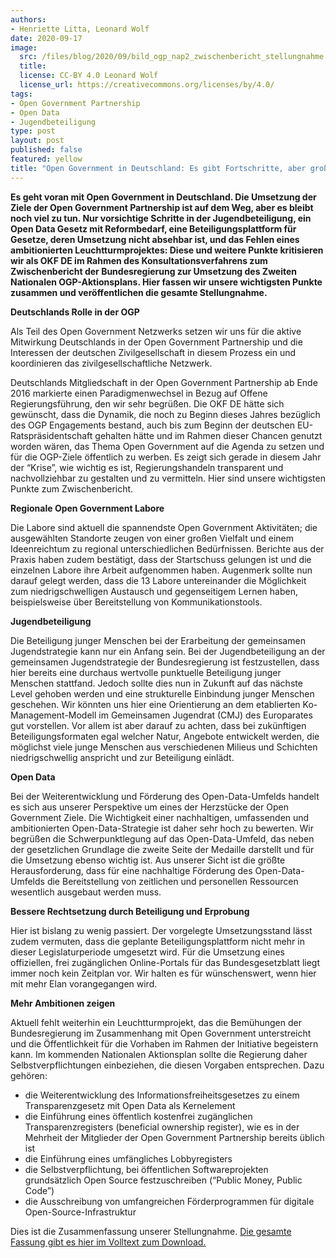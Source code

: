 ```yaml
---
authors:
- Henriette Litta, Leonard Wolf
date: 2020-09-17
image:
  src: /files/blog/2020/09/bild_ogp_nap2_zwischenbericht_stellungnahme.png
  title: 
  license: CC-BY 4.0 Leonard Wolf
  license_url: https://creativecommons.org/licenses/by/4.0/
tags:
- Open Government Partnership
- Open Data
- Jugendbeteiligung
type: post
layout: post
published: false
featured: yellow
title: "Open Government in Deutschland: Es gibt Fortschritte, aber große Ambitionen fehlen"
---
```

**Es geht voran mit Open Government in Deutschland. Die Umsetzung der Ziele der Open Government Partnership ist auf dem Weg, aber es bleibt noch viel zu tun. Nur vorsichtige Schritte in der Jugendbeteiligung, ein Open Data Gesetz mit Reformbedarf, eine Beteiligungsplattform für Gesetze, deren Umsetzung nicht absehbar ist, und das Fehlen eines ambitionierten Leuchtturmprojektes: Diese und weitere Punkte kritisieren wir als OKF DE im Rahmen des Konsultationsverfahrens zum Zwischenbericht der Bundesregierung zur Umsetzung des Zweiten Nationalen OGP-Aktionsplans. Hier fassen wir unsere wichtigsten Punkte zusammen und veröffentlichen die gesamte Stellungnahme.**

**Deutschlands Rolle in der OGP**

Als Teil des Open Government Netzwerks setzen wir uns für die aktive Mitwirkung Deutschlands in der Open Government Partnership und die Interessen der deutschen Zivilgesellschaft in diesem Prozess ein und koordinieren das zivilgesellschaftliche Netzwerk.

Deutschlands Mitgliedschaft in der Open Government Partnership ab Ende 2016 markierte einen Paradigmenwechsel in Bezug auf Offene Regierungsführung, den wir sehr begrüßen. Die OKF DE hätte sich gewünscht, dass die Dynamik, die noch zu Beginn dieses Jahres bezüglich des OGP Engagements bestand, auch bis zum Beginn der deutschen EU-Ratspräsidentschaft gehalten hätte und im Rahmen dieser Chancen genutzt worden wären, das Thema Open Government auf die Agenda zu setzen und für die OGP-Ziele öffentlich zu werben. Es zeigt sich gerade in diesem Jahr der “Krise”, wie wichtig es ist, Regierungshandeln transparent und nachvollziehbar zu gestalten und zu vermitteln. Hier sind unsere wichtigsten Punkte zum Zwischenbericht.

**Regionale Open Government Labore**

Die Labore sind aktuell die spannendste Open Government Aktivitäten; die ausgewählten Standorte zeugen von einer großen Vielfalt und einem Ideenreichtum zu regional unterschiedlichen Bedürfnissen. Berichte aus der Praxis haben zudem bestätigt, dass der Startschuss gelungen ist und die einzelnen Labore ihre Arbeit aufgenommen haben. Augenmerk sollte nun darauf gelegt werden, dass die 13 Labore untereinander die Möglichkeit zum niedrigschwelligen Austausch und gegenseitigem Lernen haben, beispielsweise über Bereitstellung von Kommunikationstools. 

**Jugendbeteiligung**

Die Beteiligung junger Menschen bei der Erarbeitung der gemeinsamen Jugendstrategie kann nur ein Anfang sein. Bei der Jugendbeteiligung an der gemeinsamen Jugendstrategie der Bundesregierung ist festzustellen, dass hier bereits eine durchaus wertvolle punktuelle Beteiligung junger Menschen stattfand. Jedoch sollte dies nun in Zukunft auf das nächste Level gehoben werden und eine strukturelle Einbindung junger Menschen geschehen. Wir könnten uns hier eine Orientierung an dem etablierten Ko-Management-Modell im Gemeinsamen Jugendrat (CMJ) des Europarates gut vorstellen. Vor allem ist aber darauf zu achten, dass bei zukünftigen Beteiligungsformaten egal welcher Natur, Angebote entwickelt werden, die möglichst viele junge Menschen aus verschiedenen Milieus und Schichten niedrigschwellig anspricht und zur Beteiligung einlädt.

**Open Data**

Bei der Weiterentwicklung und Förderung des Open-Data-Umfelds handelt es sich aus unserer Perspektive um eines der Herzstücke der Open Government Ziele. Die Wichtigkeit einer nachhaltigen, umfassenden und ambitionierten Open-Data-Strategie ist daher sehr hoch zu bewerten. Wir begrüßen die Schwerpunktlegung auf das Open-Data-Umfeld, das neben der gesetzlichen Grundlage die zweite Seite der Medaille darstellt und für die Umsetzung ebenso wichtig ist. Aus unserer Sicht ist die größte Herausforderung, dass für eine nachhaltige Förderung des Open-Data-Umfelds die Bereitstellung von zeitlichen und personellen Ressourcen wesentlich ausgebaut werden muss.

**Bessere Rechtsetzung durch Beteiligung und Erprobung**

Hier ist bislang zu wenig passiert. Der vorgelegte Umsetzungsstand lässt zudem vermuten, dass die geplante Beteiligungsplattform nicht mehr in dieser Legislaturperiode umgesetzt wird. Für die Umsetzung eines offiziellen, frei zugänglichen Online-Portals für das Bundesgesetzblatt liegt immer noch kein Zeitplan vor. Wir halten es für wünschenswert, wenn hier mit mehr Elan vorangegangen wird.

**Mehr Ambitionen zeigen**

Aktuell fehlt weiterhin ein Leuchtturmprojekt, das die Bemühungen der Bundesregierung im Zusammenhang mit Open Government unterstreicht und die Öffentlichkeit für die Vorhaben im Rahmen der Initiative begeistern kann. Im kommenden Nationalen Aktionsplan sollte die Regierung daher Selbstverpflichtungen einbeziehen, die diesen Vorgaben entsprechen. Dazu gehören:
- die Weiterentwicklung des Informationsfreiheitsgesetzes zu einem Transparenzgesetz mit Open Data als Kernelement
- die Einführung eines öffentlich kostenfrei zugänglichen Transparenzregisters (beneficial ownership register), wie es in der Mehrheit der Mitglieder der Open Government Partnership bereits üblich ist
- die Einführung eines umfängliches Lobbyregisters
- die Selbstverpflichtung, bei öffentlichen Softwareprojekten grundsätzlich Open Source festzuschreiben (“Public Money, Public Code”)
- die Ausschreibung von umfangreichen Förderprogrammen für digitale Open-Source-Infrastruktur

Dies ist die Zusammenfassung unserer Stellungnahme. [Die gesamte Fassung gibt es hier im Volltext zum Download.](/files/blog/2020/09/2020-08-31_OKF_Stellungnahme_OGP.pdf)



 


